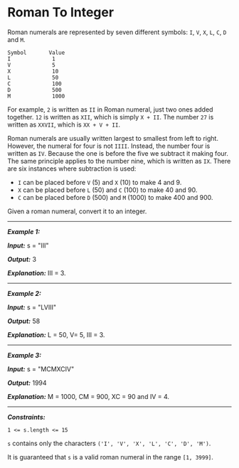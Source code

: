 # Roman To Integer

Roman numerals are represented by seven different symbols: `I`, `V`, `X`, `L`, `C`, `D` and `M`.

```
Symbol       Value
I             1
V             5
X             10
L             50
C             100
D             500
M             1000

```
For example, `2` is written as `II` in Roman numeral, just two ones added together. `12` is written as `XII`, which is simply `X + II`. The number `27` is written as `XXVII`, which is `XX + V + II`.

Roman numerals are usually written largest to smallest from left to right. However, the numeral for four is not `IIII`. Instead, the number four is written as `IV`. Because the one is before the five we subtract it making four. The same principle applies to the number nine, which is written as `IX`. There are six instances where subtraction is used:

* `I` can be placed before `V` (5) and `X` (10) to make 4 and 9.
* `X` can be placed before `L` (50) and `C` (100) to make 40 and 90.
* `C` can be placed before `D` (500) and `M` (1000) to make 400 and 900.

Given a roman numeral, convert it to an integer.

---

***Example 1:***

***Input:*** s = "III"

***Output:*** 3

***Explanation:*** III = 3.

---
***Example 2:***

***Input:*** s = "LVIII"

***Output:*** 58

***Explanation:*** L = 50, V= 5, III = 3.

---

***Example 3:***

***Input:*** s = "MCMXCIV"

***Output:*** 1994

***Explanation:*** M = 1000, CM = 900, XC = 90 and IV = 4.

---

***Constraints:***

`1 <= s.length <= 15`

`s` contains only the characters `('I', 'V', 'X', 'L', 'C', 'D', 'M')`.

It is guaranteed that `s` is a valid roman numeral in the range `[1, 3999]`.